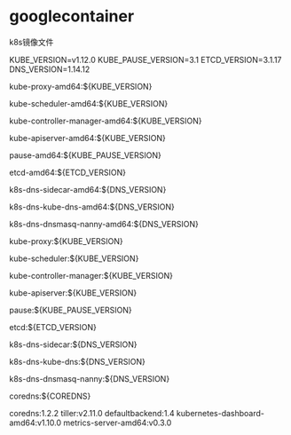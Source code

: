 # googlecontainer
k8s镜像文件




KUBE_VERSION=v1.12.0
KUBE_PAUSE_VERSION=3.1
ETCD_VERSION=3.1.17
DNS_VERSION=1.14.12


kube-proxy-amd64:${KUBE_VERSION}

kube-scheduler-amd64:${KUBE_VERSION}

kube-controller-manager-amd64:${KUBE_VERSION}

kube-apiserver-amd64:${KUBE_VERSION}

pause-amd64:${KUBE_PAUSE_VERSION}

etcd-amd64:${ETCD_VERSION}

k8s-dns-sidecar-amd64:${DNS_VERSION}

k8s-dns-kube-dns-amd64:${DNS_VERSION}

k8s-dns-dnsmasq-nanny-amd64:${DNS_VERSION}



kube-proxy:${KUBE_VERSION} 

kube-scheduler:${KUBE_VERSION} 

kube-controller-manager:${KUBE_VERSION} 

kube-apiserver:${KUBE_VERSION} 

pause:${KUBE_PAUSE_VERSION} 

etcd:${ETCD_VERSION} 

k8s-dns-sidecar:${DNS_VERSION} 

k8s-dns-kube-dns:${DNS_VERSION} 

k8s-dns-dnsmasq-nanny:${DNS_VERSION}

coredns:${COREDNS}


coredns:1.2.2
tiller:v2.11.0
defaultbackend:1.4
kubernetes-dashboard-amd64:v1.10.0
metrics-server-amd64:v0.3.0